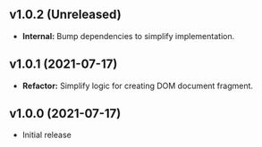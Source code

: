 ## v1.0.2 (Unreleased)

- **Internal:** Bump dependencies to simplify implementation.

## v1.0.1 (2021-07-17)

- **Refactor:** Simplify logic for creating DOM document fragment.

## v1.0.0 (2021-07-17)

- Initial release
